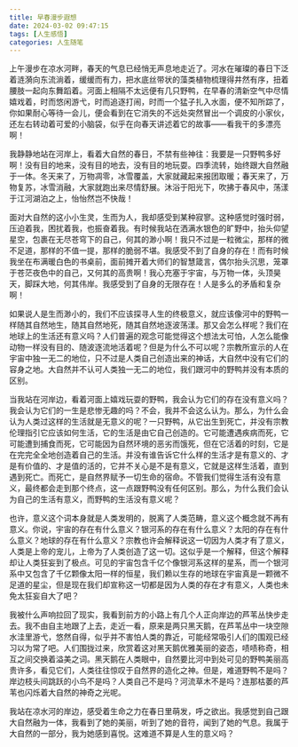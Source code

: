 ```yaml
---
title: 早春漫步遐想
date: 2024-03-02 09:47:15
tags: [人生感悟]
categories: 人生随笔
---
```

上午漫步在凉水河畔，春天的气息已经悄无声息地走近了。河水在璀璨的春日下泛着涟漪向东流淌着，缓缓而有力，把水底丝带状的藻类植物梳理得井然有序，扭着腰肢一起向东舞蹈着。河面上相隔不太远便有几只野鸭，在早春的清新空气中尽情嬉戏着，时而悠闲游弋，时而追逐打闹，时而一个猛子扎入水面，便不知所踪了，你如果耐心等待一会儿，便会看到在它消失的不远处突然冒出一个调皮的小家伙，还左右转动着可爱的小脑袋，似乎在向春天讲述着它的故事——看我干的多漂亮啊！

我静静地站在河岸上，看着大自然的春日，不禁有些神往：我要是一只野鸭多好啊！没有目的地来，没有目的地去，没有目的地玩耍。四季流转，始终跟大自然融于一体。冬天来了，万物凋零，冰雪覆盖，大家就藏起来报团取暖；春天来了，万物复苏，冰雪消融，大家就跑出来尽情舒展。沐浴于阳光下，吹拂于春风中，荡漾于江河湖泊之上，怡怡然岂不快哉！

面对大自然的这小小生灵，生而为人，我却感受到某种寂寥。这种感觉时强时弱，压迫着我，困扰着我，也振奋着我。有时候我站在洒满水银色的旷野中，抬头仰望星空，包裹在无尽苍穹下的自己，何其的渺小啊！我只不过是一粒微尘，那样的微不足道，那样的不值一提，那样的脆弱不堪。我感受不到了自身的存在！而有时候我坐在布满暖白色的书桌前，面前摊开着大师们的智慧箴言，偶尔抬头沉思，笼罩于苍茫夜色中的自己，又何其的高贵啊！我心充塞于宇宙，与万物一体，头顶昊天，脚踩大地，何其伟岸。我感受到了自身的无限存在！人是多么的矛盾和复杂啊！

如果说人是生而渺小的，我们不应该探寻人生的终极意义，就应该像河中的野鸭一样随其自然地生，随其自然地死，随其自然地逐波荡漾。那又会怎么样呢？我们在地球上的生活还有意义吗？人们普遍的观念可能觉得这个想法太可怕，人怎么能像动物一样没有目的、随波逐流地活着呢？但是为什么不可以呢？宗教所宣示的人在宇宙中独一无二的地位，只不过是人类自己创造出来的神话，大自然中没有它们的容身之地。大自然并不认可人类独一无二的地位，我们跟河中的野鸭并没有本质的区别。

当我站在河岸边，看着河面上嬉戏玩耍的野鸭，我会认为它们的存在没有意义吗？我会认为它们的一生是悲惨无趣的吗？不会，我并不会这么认为。那么，为什么会认为人类过这样的生活就是无意义的呢？一只野鸭，从它出生到死亡，并没有宗教伦理指引它应该如何生活，它的生活是由它自己创造的。它可能遭遇疾病而死，它可能遭到捕食而死，它可能因为自然环境的恶劣而饿死，但在它活着的时刻，它是在完完全全地创造着自己的生活。并没有谁告诉它什么样的生活才是有意义的、才是有价值的、才是值的活的，它并不关心是不是有意义，它就是这样生活着，直到遇到死亡。而死亡，是自然界赋予一切生命的宿命。不管我们觉得生活有没有意义，最终都会走到那个终点，这一点跟野鸭没有任何区别。那么，为什么我们会认为自己的生活有意义，而野鸭的生活没有意义呢？

也许，意义这个词本身就是人类发明的，脱离了人类范畴，意义这个概念就不再有意义。你说，宇宙的存在有什么意义？银河系的存在有什么意义？太阳的存在有什么意义？地球的存在有什么意义？宗教也许会解释说这一切因为人类才有了意义，人类是上帝的宠儿，上帝为了人类创造了这一切。这似乎是一个解释，但这个解释却让人类狂妄到了极点。可见的宇宙包含千亿个像银河系这样的星系，而一个银河系中又包含了千亿颗像太阳一样的恒星，我们赖以生存的地球在宇宙真是一颗微不足道的星尘，但是现在我们却宣称这一切都是因为人类的存在才有意义，人类也未免太狂妄自大了吧？

我被什么声响拉回了现实，我看到前方的小路上有几个人正向岸边的芦苇丛快步走去。我不由自主地跟了上去，走近一看，原来是两只黑天鹅，在芦苇丛中一块空隙水洼里游弋，悠然自得，似乎并不害怕人类的靠近，可能经常吸引人们的围观已经习以为常了吧。人们围拢过来，欣赏着这对黑天鹅优雅美丽的姿态，啧啧称奇，相互之间交换着溢美之词。黑天鹅在人类眼中，自然要比河中到处可见的野鸭美丽高贵许多，看见它们，人类往往惊叹于自然界的造化之神。但是，难道野鸭不是吗？岸边枝头间跳跃的小鸟不是吗？人类自己不是吗？河流草木不是吗？连那枯萎的芦苇也闪烁着大自然的神奇之光呢。

我站在凉水河的岸边，感受着生命之力在春日里萌发，呼之欲出。我感觉到自己跟大自然融为一体，我看到了她的美丽，听到了她的音符，闻到了她的气息。我属于大自然的一部分，我为她感到喜悦。这难道不算是人生的意义吗？